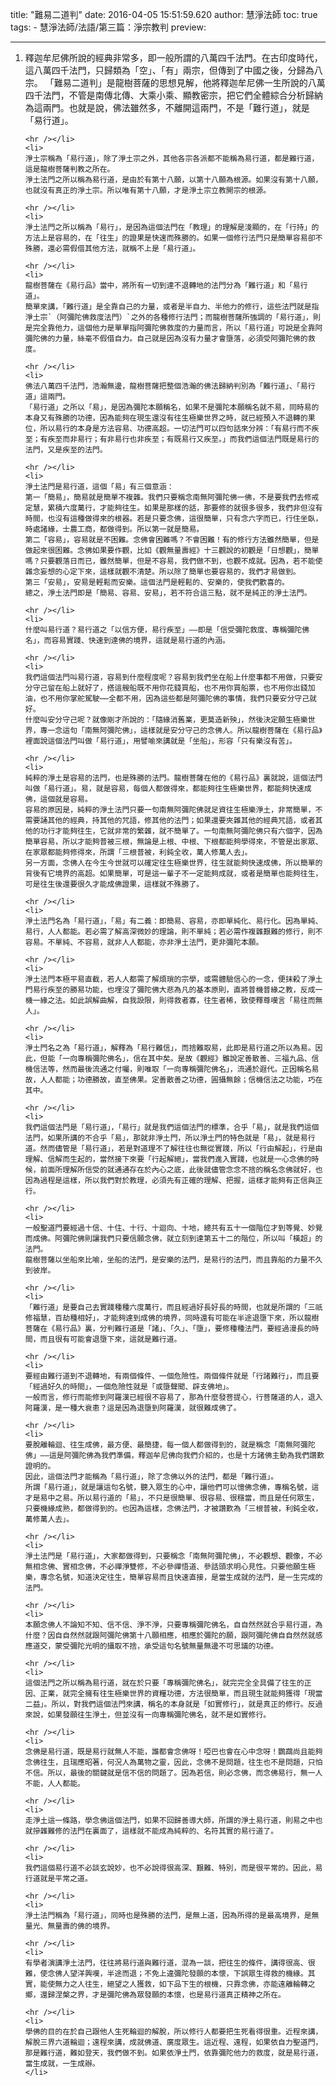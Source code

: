 title: "難易二道判"
date: 2016-04-05 15:51:59.620
author: 慧淨法師
toc: true
tags:
    - 慧淨法師/法語/第三篇：淨宗教判
preview: 

---

<ol>
	<li>
	釋迦牟尼佛所說的經典非常多，即一般所謂的八萬四千法門。在古印度時代，這八萬四千法門，只歸類為「空」、「有」兩宗，但傳到了中國之後，分歸為八宗。
	「難易二道判」是龍樹菩薩的思想見解，他將釋迦牟尼佛一生所說的八萬四千法門，不管是南傳北傳、大乘小乘、顯教密宗，把它們全體綜合分析歸納為這兩門。也就是說，佛法雖然多，不離開這兩門，不是「難行道」，就是「易行道」。

	<hr /></li>
	<li>
	淨土宗稱為「易行道」，除了淨土宗之外，其他各宗各派都不能稱為易行道，都是難行道，這是龍樹菩薩判教之所在。
	淨土法門之所以稱為易行道，是由於有第十八願，以第十八願為根源。如果沒有第十八願，也就沒有真正的淨土宗。所以唯有第十八願，才是淨土宗立教開宗的根源。

	<hr /></li>
	<li>
	淨土法門之所以稱為「易行」，是因為這個法門在「教理」的理解是淺顯的，在「行持」的方法上是容易的，在「往生」的證果是快速而殊勝的。如果一個修行法門只是簡單容易卻不殊勝，還必需假借其他方法，就稱不上是「易行道」。

	<hr /></li>
	<li>
	龍樹菩薩在《易行品》當中，將所有一切到達不退轉地的法門分為「難行道」和「易行道」。
	簡單來講，「難行道」是全靠自己的力量，或者是半自力、半他力的修行，這些法門就是指淨土宗`（阿彌陀佛救度法門）`之外的各種修行法門；而龍樹菩薩所強調的「易行道」，則是完全靠他力，這個他力是單單指阿彌陀佛救度的力量而言，所以「易行道」可說是全靠阿彌陀佛的力量，絲毫不假借自力。自己就是因為沒有力量才會墮落，必須受阿彌陀佛的救度。

	<hr /></li>
	<li>
	佛法八萬四千法門，浩瀚無邊，龍樹菩薩把整個浩瀚的佛法歸納判別為「難行道」、「易行道」這兩門。
	「易行道」之所以「易」，是因為彌陀本願稱名，如果不是彌陀本願稱名就不易，同時易的本身又有殊勝的功德，因為能夠在現生還沒有往生極樂世界之時，就已經預入不退轉的果位，所以易行的本身是方法容易、功德高超。一切法門可以四句話來分辨：「有易行而不疾至；有疾至而非易行；有非易行也非疾至；有既易行又疾至。」而我們這個法門既是易行的法門，又是疾至的法門。

	<hr /></li>
	<li>
	淨土法門是易行道，這個「易」有三個意涵：
	第一「簡易」，簡易就是簡單不複雜。我們只要稱念南無阿彌陀佛一佛，不是要我們去修戒定慧，累積六度萬行，才能夠往生。如果是那樣的話，那要修的就很多很多，我們非但沒有時間，也沒有這種做得來的根器。若是只要念佛，這很簡單，只有念六字而已，行住坐臥，時處諸緣，士農工商，都做得到。所以第一就是簡易。
	第二「容易」，容易就是不困難。念佛會困難嗎？不會困難！有的修行方法雖然簡單，但是做起來很困難。念佛如果要作觀，比如《觀無量壽經》十三觀說的初觀是「日想觀」，簡單嗎？只要觀落日而已，雖然簡單，但是不容易，我們做不到，也觀不成就。因為，若不能使雜念妄想的心定下來，這樣就觀不清楚。所以除了簡單也要容易的，我們才易做到。
	第三「安易」，安易是輕鬆而安樂。這個法門是輕鬆的、安樂的，使我們歡喜的。
	總之，淨土法門即是「簡易、容易、安易」，若不符合這三點，就不是純正的淨土法門。

	<hr /></li>
	<li>
	什麼叫易行道？易行道之「以信方便，易行疾至」——即是「信受彌陀救度、專稱彌陀佛名」，而容易實踐、快速到達佛的境界，這就是易行道的內涵。

	<hr /></li>
	<li>
	我們這個法門叫易行道，容易到什麼程度呢？容易到我們坐在船上什麼事都不用做，只要安分守己留在船上就好了，搭這艘船既不用你花錢買船，也不用你買船票，也不用你出錢加油，也不用你掌舵駕駛⋯⋯全都不用，因為這些都是阿彌陀佛的事情，我們只要安分守己就好。
	什麼叫安分守己呢？就像剛才所說的：「隨緣消舊業，更莫造新殃」，然後決定願生極樂世界，專一念這句「南無阿彌陀佛」，這樣就是安分守己的念佛人。所以龍樹菩薩在《易行品》裡面說這個法門叫做「易行道」，用譬喻來講就是「坐船」，形容「只有樂沒有苦」。

	<hr /></li>
	<li>
	純粹的淨土是容易的法門，也是殊勝的法門。龍樹菩薩在他的《易行品》裏就說，這個法門叫做「易行道」。易，就是容易，每個人都做得來，都能夠往生極樂世界，都能夠快速成佛，這個就是容易。
	容易的原因是，純粹的淨土法門只要一句南無阿彌陀佛就足資往生極樂淨土，非常簡單，不需要誦其他的經典，持其他的咒語，修其他的法門；如果還要夾雜其他的經典咒語，或者其他的功行才能夠往生，它就非常的繁雜，就不簡單了。一句南無阿彌陀佛只有六個字，因為簡單容易，所以才能夠普被三根，無論是上根、中根、下根都能夠學得來，不管是出家眾、在家眾都能夠修得來，所謂「三根普被，利鈍全收，萬人修萬人去」。
	另一方面，念佛人在今生今世就可以確定往生極樂世界，往生就能夠快速成佛，所以簡單的背後有它境界的高超。如果簡單，可是這一輩子不一定能夠成就，或者是簡單也能夠往生，可是往生後還要很久才能成佛證果，這樣就不殊勝了。

	<hr /></li>
	<li>
	淨土法門名為「易行道」，「易」有二義：即簡易、容易，亦即單純化、易行化。因為單純、易行，人人都能。若必需了解高深微妙的理論，則不單純；若必需作複雜艱難的修行，則不容易。不單純、不容易，就非人人都能，亦非淨土法門，更非彌陀本願。

	<hr /></li>
	<li>
	淨土法門本極平易直截，若人人都需了解煩瑣的宗學，或需體驗信心的一念，便抹殺了淨土門易行疾至的勝易功能，也埋沒了彌陀佛大悲為凡的基本原則，直將普機普緣之教，反成一機一緣之法。如此誤解曲解，自我設限，則得救者寡，往生者稀，致使釋尊嘆言「易往而無人」。

	<hr /></li>
	<li>
	淨土門名之為「易行道」，解釋為「易行難信」，而捨難取易，此即是易行道之所以為易。因此，但能「一向專稱彌陀佛名」，信在其中矣。是故《觀經》雖說定善散善、三福九品、信機信法等，然而最後流通之付囑，則唯取「一向專稱彌陀佛名」，流通於遐代。正因稱名易故，人人都能；功德勝故，直至佛果。定善散善之功德，圓攝無餘；信機信法之功能，巧在其中。

	<hr /></li>
	<li>
	我們這個法門是「易行道」，「易行」就是我們這個法門的標準，合乎「易」，就是我們這個法門，如果所講的不合乎「易」，那就非淨土門，所以淨土門的特色就是「易」，就是易行道。然而儘管是「易行道」，若是對道理不了解往往也無從實踐，所以「行由解起」，行是由理解、信解而生起的，當然接下來要「行起解絕」，當我們進入實踐，也就是一心念佛的時候，前面所理解所信受的就通通存在於內心之底，此後就儘管念念不捨的稱名念佛就好，也因為過程是這樣，所以我們對於教理，必須先有正確的理解、把握，這樣才能夠有正信與正行。

	<hr /></li>
	<li>
	一般聖道門要經過十信、十住、十行、十迴向、十地，總共有五十一個階位才到等覺、妙覺而成佛。阿彌陀佛則讓我們只要信願念佛，就立刻到達第五十二的階位，所以叫「橫超」的法門。
	龍樹菩薩以坐船來比喻，坐船的法門，是安樂的法門，是易行的法門，而且靠船的力量不久到彼岸。

	<hr /></li>
	<li>
	「難行道」是要自己去實踐種種六度萬行，而且經過好長好長的時間，也就是所謂的「三祇修福慧，百劫種相好」，才能夠達到成佛的境界，同時還有可能在半途退墮下來，所以龍樹菩薩在《易行品》裏，分判難行道是「諸」、「久」、「墮」，要修種種法門，要經過漫長的時間，而且很有可能會退墮下來，這就是難行道。

	<hr /></li>
	<li>
	要經由難行道到不退轉地，有兩個條件、一個危險性。兩個條件就是「行諸難行」，而且要「經過好久的時間」，一個危險性就是「或墮聲聞、辟支佛地」。
	一般而言，修行而能修到阿羅漢已經很不容易了，那為什麼發菩提心，行菩薩道的人，退入阿羅漢，是一種大衰患？這是因為退墮到阿羅漢，就很難成佛了。

	<hr /></li>
	<li>
	要脫離輪迴、往生成佛，最方便、最簡捷，每一個人都做得到的，就是稱念「南無阿彌陀佛」——這是阿彌陀佛為我們準備，釋迦牟尼佛向我們介紹的，也是十方諸佛主動為我們讚歎證明的。
	因此，這個法門才能稱為「易行道」，除了念佛以外的法門，都是「難行道」。
	所謂「易行道」，就是讓這句名號，聽入眾生的心中，讓他們可以憶佛念佛，專稱名號，這才是易中之易。所以易行道的「易」，不只是很簡單、很容易、很穩當，而且是任何眾生，只要機緣成熟，都做得到的。也因為這樣，念佛法門，才被讚歎為「三根普被，利鈍全收，萬修萬人去」。

	<hr /></li>
	<li>
	淨土法門是「易行道」，大家都做得到，只要稱念「南無阿彌陀佛」，不必觀想、觀像，不必無相念佛、實相念佛，不必禪淨雙修，不必參禪悟道、參話頭求明心見性。只要他願生極樂，專念名號，知道決定往生，簡單容易而且快速直接，是當生成就的法門，是一生完成的法門。

	<hr /></li>
	<li>
	本願念佛人不論知不知、信不信、淨不淨，只要專稱彌陀佛名，自自然然就合乎易行道，為什麼？因自自然然就跟阿彌陀佛第十八願相應，相應於彌陀的願，跟阿彌陀佛自自然然就感應道交，蒙受彌陀光明的攝取不捨，承受這句名號無量無邊不可思議的功德。

	<hr /></li>
	<li>
	這個法門之所以稱為易行道，就在於只要「專稱彌陀佛名」，就完完全全具備了往生的正因、正業，就完全擁有往生極樂世界的資糧功德，方法很簡單，而且現生就能夠獲得「現當二益」。所以，對我們這個法門來講，稱名的本身就是「如實修行」，就是真正的修行。反過來說，如果發願往生淨土，但並沒有一向專稱彌陀佛名，就不是如實修行。

	<hr /></li>
	<li>
	念佛是易行道，既是易行就無人不能，誰都會念佛呀！啞巴也會在心中念呀！鸚鵡尚且能夠念佛往生，且瑞應昭著，何況人為萬物之靈，因此，念佛不是問題，往生也不是問題，只怕不信。所以，最後的關鍵就是信不信的問題了。因為若信，則必念佛，而念佛易行，無一人不能，人人都能。

	<hr /></li>
	<li>
	走淨土這一條路，學念佛這個法門，如果不回歸善導大師，所謂的淨土易行道，則易之中也就摻雜難修的法門在裏面了，這樣就不能成為純粹的、名符其實的易行道了。

	<hr /></li>
	<li>
	我們這個易行道不必談玄說妙，也不必說得很高深、艱難、特別，而是很平常的。因此，易行道就是平常之道。

	<hr /></li>
	<li>
	淨土法門稱為「易行道」，同時也是殊勝的法門，是無上道，因為所得的是最高境界，是無量光、無量壽的佛的境界。

	<hr /></li>
	<li>
	有學者演講淨土法門，往往將易行道與難行道，混為一談，把往生的條件，講得很高、很難，使念佛人望洋興嘆，半途而退；不免上違彌陀發願的本懷，下誤眾生得救的機緣。其實，能使無力之人往生，絕望之人獲救，如下品下生的根機，只靠念佛，亦能遠離輪轉之鄉，還歸涅槃之界，才是彌陀佛為眾發願的本懷，也是易行道真正精神之所在。

	<hr /></li>
	<li>
	學佛的目的在於自己跟他人生死輪迴的解脫，所以修行人都要把生死看得很重。近程來講，解脫三界六道輪迴；遠程來講，成就佛道、廣度眾生。這近程、遠程，如果依自力聖道門，那是難行道，難如登天，我們做不到。如果依淨土門，依靠彌陀他力的救度，就是易行道，當生成就，一生成辦。
	</li>
</ol>

